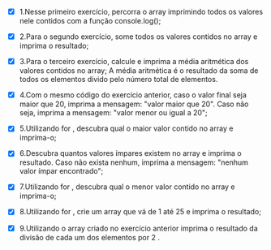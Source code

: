 - [x] 1.Nesse primeiro exercício, percorra o array imprimindo todos os valores nele contidos com a função console.log();

- [x] 2.Para o segundo exercício, some todos os valores contidos no array e imprima o resultado;

- [x] 3.Para o terceiro exercício, calcule e imprima a média aritmética dos valores contidos no array;
A média aritmética é o resultado da soma de todos os elementos divido pelo número total de elementos.

- [x] 4.Com o mesmo código do exercício anterior, caso o valor final seja maior que 20, imprima a mensagem: "valor maior que 20". Caso não seja, imprima a mensagem: "valor menor ou igual a 20";

- [x] 5.Utilizando for , descubra qual o maior valor contido no array e imprima-o;

- [x] 6.Descubra quantos valores ímpares existem no array e imprima o resultado. Caso não exista nenhum, imprima a mensagem: "nenhum valor ímpar encontrado";

- [x] 7.Utilizando for , descubra qual o menor valor contido no array e imprima-o;

- [x] 8.Utilizando for , crie um array que vá de 1 até 25 e imprima o resultado;

- [x] 9.Utilizando o array criado no exercício anterior imprima o resultado da divisão de cada um dos elementos por 2 .
